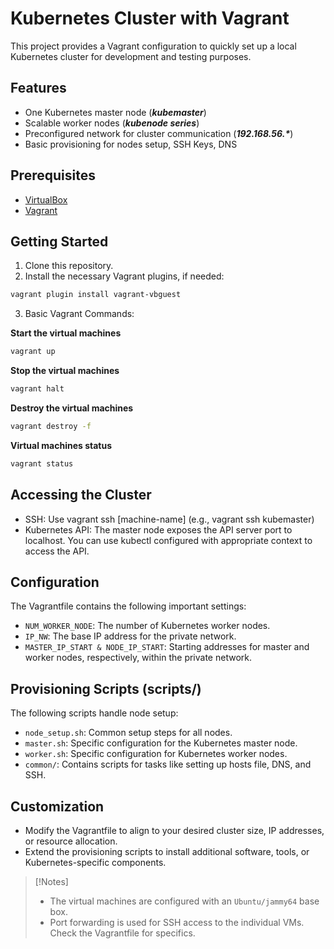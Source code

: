# Kubernetes Cluster with Vagrant
This project provides a Vagrant configuration to quickly set up a local Kubernetes cluster for development and testing purposes.

## Features

- One Kubernetes master node (**_kubemaster_**)
- Scalable worker nodes (**_kubenode series_**)
- Preconfigured network for cluster communication (**_192.168.56.*_**)
- Basic provisioning for nodes setup, SSH Keys, DNS

## Prerequisites

- [VirtualBox](https://www.virtualbox.org/)
- [Vagrant](https://developer.hashicorp.com/vagrant/install)

## Getting Started

1. Clone this repository.
2. Install the necessary Vagrant plugins, if needed:

```bash
vagrant plugin install vagrant-vbguest
```

3. Basic Vagrant Commands:

**Start the virtual machines**
```bash
vagrant up
```

**Stop the virtual machines**
```bash
vagrant halt
```

**Destroy the virtual machines**
```bash
vagrant destroy -f
```
**Virtual machines status**
```bash
vagrant status
```

## Accessing the Cluster

- SSH: Use vagrant ssh [machine-name] (e.g., vagrant ssh kubemaster)
- Kubernetes API: The master node exposes the API server port to localhost. You can use kubectl configured with appropriate context to access the API.

## Configuration

The Vagrantfile contains the following important settings:

- `NUM_WORKER_NODE`: The number of Kubernetes worker nodes.
- `IP_NW`: The base IP address for the private network.
- `MASTER_IP_START & NODE_IP_START`: Starting addresses for master and worker nodes, respectively, within the private network.

## Provisioning Scripts (scripts/)

The following scripts handle node setup:

- `node_setup.sh`: Common setup steps for all nodes.
- `master.sh`: Specific configuration for the Kubernetes master node.
- `worker.sh`: Specific configuration for Kubernetes worker nodes.
- `common/`: Contains scripts for tasks like setting up hosts file, DNS, and SSH.

## Customization

- Modify the Vagrantfile to align to your desired cluster size, IP addresses, or resource allocation.
- Extend the provisioning scripts to install additional software, tools, or Kubernetes-specific components.

> [!Notes]
> - The virtual machines are configured with an `Ubuntu/jammy64` base box.
> - Port forwarding is used for SSH access to the individual VMs. Check the Vagrantfile for specifics.
